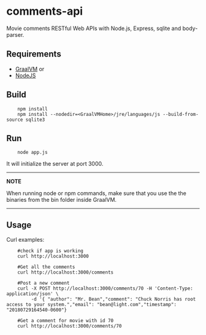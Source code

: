 # comments-api

Movie comments RESTful Web APIs with Node.js, Express, sqlite and body-parser.

## Requirements
 * [GraalVM](https://www.graalvm.org/downloads/) or
 * [NodeJS](https://nodejs.org/en/)


## Build
        npm install
        npm install --nodedir=<GraalVMHome>/jre/languages/js --build-from-source sqlite3

## Run
        node app.js

It will initialize the server at port 3000.

---
**NOTE**

When running node or npm commands, make sure that you use the the binaries from the bin folder inside GraalVM.

---

## Usage
Curl examples:

        #check if app is working
        curl http://localhost:3000

        #Get all the comments
        curl http://localhost:3000/comments
        
        #Post a new comment
        curl -X POST http://localhost:3000/comments/70 -H 'Content-Type: application/json' \
             -d '{ "author": "Mr. Bean","comment": "Chuck Norris has root access to your system.","email": "bean@light.com","timestamp": "20180729164540-0600"}

        #Get a comment for movie with id 70
        curl http://localhost:3000/comments/70
